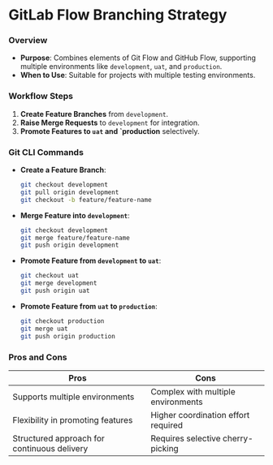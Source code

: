 # GitLab Flow Branching Strategy

### Overview
- **Purpose**: Combines elements of Git Flow and GitHub Flow, supporting multiple environments like `development`, `uat`, and `production`.
- **When to Use**: Suitable for projects with multiple testing environments.

### Workflow Steps
1. **Create Feature Branches** from `development`.
2. **Raise Merge Requests** to `development` for integration.
3. **Promote Features to `uat` and `production** selectively.

### Git CLI Commands
- **Create a Feature Branch**:
  ```bash
  git checkout development
  git pull origin development
  git checkout -b feature/feature-name
  ```
- **Merge Feature into `development`**:
  ```bash
  git checkout development
  git merge feature/feature-name
  git push origin development
  ```
- **Promote Feature from `development` to `uat`**:
  ```bash
  git checkout uat
  git merge development
  git push origin uat
  ```
- **Promote Feature from `uat` to `production`**:
  ```bash
  git checkout production
  git merge uat
  git push origin production
  ```

### Pros and Cons
| Pros | Cons |
|------|------|
| Supports multiple environments | Complex with multiple environments |
| Flexibility in promoting features | Higher coordination effort required |
| Structured approach for continuous delivery | Requires selective cherry-picking |

